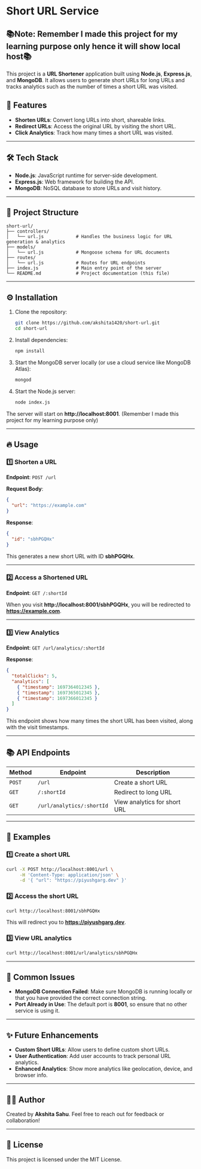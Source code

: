# Short URL Service

## 📚**Note: Remember I made this project for my learning purpose only hence it will show local host**📚

This project is a **URL Shortener** application built using **Node.js**, **Express.js**, and **MongoDB**. It allows users to generate short URLs for long URLs and tracks analytics such as the number of times a short URL was visited.

## 🚀 **Features**
- **Shorten URLs**: Convert long URLs into short, shareable links.
- **Redirect URLs**: Access the original URL by visiting the short URL.
- **Click Analytics**: Track how many times a short URL was visited.

---

## 🛠️ **Tech Stack**
- **Node.js**: JavaScript runtime for server-side development.
- **Express.js**: Web framework for building the API.
- **MongoDB**: NoSQL database to store URLs and visit history.

---

## 📁 **Project Structure**
```
short-url/
├── controllers/
│   └── url.js            # Handles the business logic for URL generation & analytics
├── models/
│   └── url.js            # Mongoose schema for URL documents
├── routes/
│   └── url.js            # Routes for URL endpoints
├── index.js              # Main entry point of the server
└── README.md             # Project documentation (this file)
```

---

## ⚙️ **Installation**
1. Clone the repository:
   ```bash
   git clone https://github.com/akshita1420/short-url.git
   cd short-url
   ```

2. Install dependencies:
   ```bash
   npm install
   ```

3. Start the MongoDB server locally (or use a cloud service like MongoDB Atlas):
   ```bash
   mongod
   ```

4. Start the Node.js server:
   ```bash
   node index.js
   ```

The server will start on **http://localhost:8001**. (Remember I made this project for my learning purpose only)

---

## 🔥 **Usage**

### 1️⃣ **Shorten a URL**
**Endpoint**: `POST /url`

**Request Body**:
```json
{
  "url": "https://example.com"
}
```

**Response**:
```json
{
  "id": "sbhPGQHx"
}
```
This generates a new short URL with ID **sbhPGQHx**.

---

### 2️⃣ **Access a Shortened URL**
**Endpoint**: `GET /:shortId`

When you visit **http://localhost:8001/sbhPGQHx**, you will be redirected to **https://example.com**.

---

### 3️⃣ **View Analytics**
**Endpoint**: `GET /url/analytics/:shortId`

**Response**:
```json
{
  "totalClicks": 5,
  "analytics": [
    { "timestamp": 1697364012345 },
    { "timestamp": 1697365012345 },
    { "timestamp": 1697366012345 }
  ]
}
```
This endpoint shows how many times the short URL has been visited, along with the visit timestamps.

---

## 📚 **API Endpoints**
| **Method** | **Endpoint**           | **Description**         |
|------------|-----------------------|-------------------------|
| `POST`     | `/url`                 | Create a short URL      |
| `GET`      | `/:shortId`           | Redirect to long URL    |
| `GET`      | `/url/analytics/:shortId` | View analytics for short URL |

---

## 📘 **Examples**
### 1️⃣ **Create a short URL**
```bash
curl -X POST http://localhost:8001/url \
     -H 'Content-Type: application/json' \
     -d '{ "url": "https://piyushgarg.dev" }'
```

### 2️⃣ **Access the short URL**
```bash
curl http://localhost:8001/sbhPGQHx
```
This will redirect you to **https://piyushgarg.dev**.

### 3️⃣ **View URL analytics**
```bash
curl http://localhost:8001/url/analytics/sbhPGQHx
```

---

## 🐛 **Common Issues**
- **MongoDB Connection Failed**: Make sure MongoDB is running locally or that you have provided the correct connection string.
- **Port Already in Use**: The default port is **8001**, so ensure that no other service is using it.

---

## ✨ **Future Enhancements**
- **Custom Short URLs**: Allow users to define custom short URLs.
- **User Authentication**: Add user accounts to track personal URL analytics.
- **Enhanced Analytics**: Show more analytics like geolocation, device, and browser info.

---

## 🧑‍💻 **Author**
Created by **Akshita Sahu**. Feel free to reach out for feedback or collaboration!

---

## 📝 **License**
This project is licensed under the MIT License.

